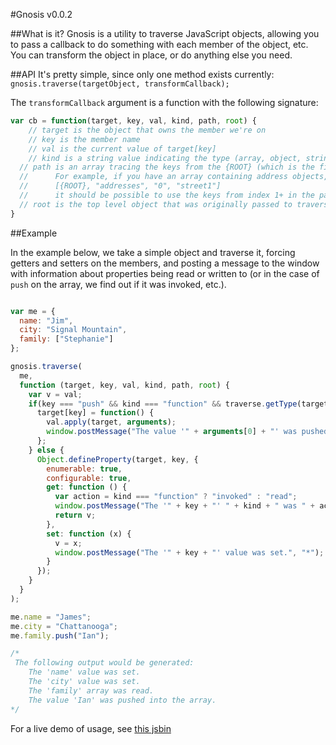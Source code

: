#Gnosis v0.0.2

##What is it?
Gnosis is a utility to traverse JavaScript objects, allowing you to pass a callback to do something with each member of the object, etc. You can transform the object in place, or do anything else you need.

##API
It's pretty simple, since only one method exists currently: `gnosis.traverse(targetObject, transformCallback);`

The `transformCallback` argument is a function with the following signature: 

```javascript
var cb = function(target, key, val, kind, path, root) {
	// target is the object that owns the member we're on
	// key is the member name
	// val is the current value of target[key]
	// kind is a string value indicating the type (array, object, string, date, regex, number, etc.)
  // path is an array tracing the keys from the {ROOT} (which is the first element in the array) down the object hierarchy.
  //      For example, if you have an array containing address objects, you might see a path like this:
  //      [{ROOT}, "addresses", "0", "street1"]
  //      it should be possible to use the keys from index 1+ in the paths array to build a full reference to the target field
  // root is the top level object that was originally passed to traverse as the target.
}
```

##Example

In the example below, we take a simple object and traverse it, forcing getters and setters on the members, and posting a message to the window with information about properties being read or written to (or in the case of `push` on the array, we find out if it was invoked, etc.).

```javascript

var me = {
  name: "Jim",
  city: "Signal Mountain",
  family: ["Stephanie"]
};

gnosis.traverse(
  me,
  function (target, key, val, kind, path, root) {
    var v = val;
    if(key === "push" && kind === "function" && traverse.getType(target) === "array") {
      target[key] = function() {
        val.apply(target, arguments);
        window.postMessage("The value '" + arguments[0] + "' was pushed into the array.", "*");
      };
    } else {
      Object.defineProperty(target, key, {
        enumerable: true,
        configurable: true,
        get: function () {
          var action = kind === "function" ? "invoked" : "read";
          window.postMessage("The '" + key + "' " + kind + " was " + action + ".", "*");
          return v;
        },
        set: function (x) {
          v = x;
          window.postMessage("The '" + key + "' value was set.", "*");
        }
      });
    }
  }
);

me.name = "James";
me.city = "Chattanooga";
me.family.push("Ian");

/*
 The following output would be generated:
	The 'name' value was set.
	The 'city' value was set.
	The 'family' array was read.
	The value 'Ian' was pushed into the array.
*/

```

For a live demo of usage, see [this jsbin](http://jsbin.com/ludew/2/edit?js,output)
